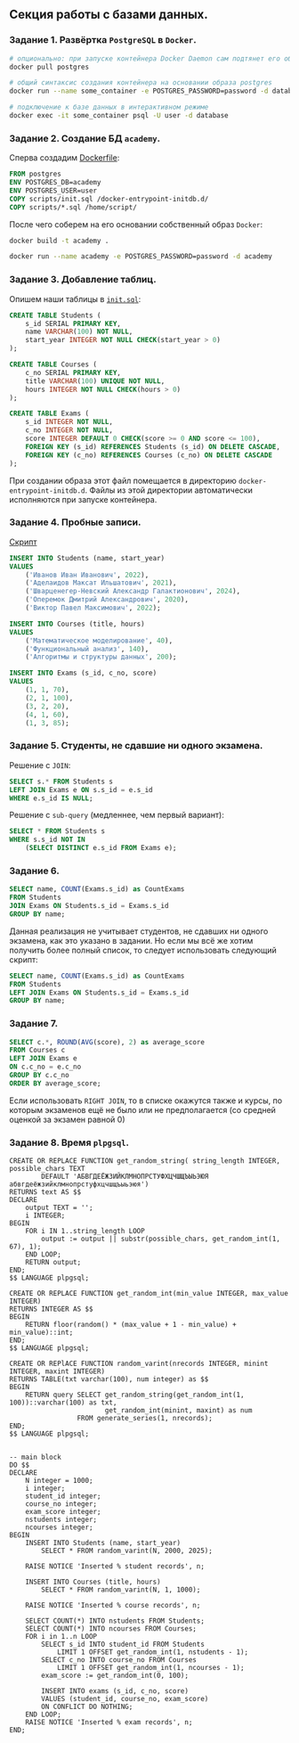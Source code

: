 ## Секция работы с базами данных. 

### Задание 1. Развёртка `PostgreSQL` в `Docker`.

```sh
# опционально: при запуске контейнера Docker Daemon сам подтянет его образ с DockerHub
docker pull postgres

# общий синтаксис создания контейнера на основании образа postgres
docker run --name some_container -e POSTGRES_PASSWORD=password -d database 

# подключение к базе данных в интерактивном режиме
docker exec -it some_container psql -U user -d database
```

### Задание 2. Создание БД `academy`.

Сперва создадим [Dockerfile](Dockerfile):

```Dockerfile
FROM postgres
ENV POSTGRES_DB=academy
ENV POSTGRES_USER=user
COPY scripts/init.sql /docker-entrypoint-initdb.d/
COPY scripts/*.sql /home/script/
```

После чего соберем на его основании собственный образ `Docker`:

```sh
docker build -t academy .

docker run --name academy -e POSTGRES_PASSWORD=password -d academy
```

### Задание 3. Добавление таблиц.

Опишем наши таблицы в [`init.sql`](scripts/init.sql):

```sql
CREATE TABLE Students (
    s_id SERIAL PRIMARY KEY,
    name VARCHAR(100) NOT NULL,
    start_year INTEGER NOT NULL CHECK(start_year > 0)
);

CREATE TABLE Courses (
    c_no SERIAL PRIMARY KEY,
    title VARCHAR(100) UNIQUE NOT NULL,
    hours INTEGER NOT NULL CHECK(hours > 0) 
);

CREATE TABLE Exams (
    s_id INTEGER NOT NULL,
    c_no INTEGER NOT NULL,
    score INTEGER DEFAULT 0 CHECK(score >= 0 AND score <= 100),
    FOREIGN KEY (s_id) REFERENCES Students (s_id) ON DELETE CASCADE,
    FOREIGN KEY (c_no) REFERENCES Courses (c_no) ON DELETE CASCADE
);
```

При создании образа этот файл помещается в директорию `docker-entrypoint-initdb.d`.
Файлы из этой директории автоматически исполняются при запуске контейнера.

### Задание 4. Пробные записи.

[Скрипт](scripts/task4.sql)

```sql
INSERT INTO Students (name, start_year)
VALUES
    ('Иванов Иван Иванович', 2022),
    ('Аделаидов Максат Ильшатович', 2021),
    ('Шварценегер-Невский Александр Галактионович', 2024),
    ('Оперемок Дмитрий Александрович', 2020),
    ('Виктор Павел Максимович', 2022);

INSERT INTO Courses (title, hours)
VALUES
    ('Математическое моделирование', 40),
    ('Функциональный анализ', 140),
    ('Алгоритмы и структуры данных', 200);

INSERT INTO Exams (s_id, c_no, score)
VALUES
    (1, 1, 70),
    (2, 1, 100),
    (3, 2, 20),
    (4, 1, 60),
    (1, 3, 85);
```

### Задание 5. Студенты, не сдавшие ни одного экзамена.

Решение с `JOIN`:

```sql
SELECT s.* FROM Students s 
LEFT JOIN Exams e ON s.s_id = e.s_id 
WHERE e.s_id IS NULL;
```

Решение с `sub-query` (медленнее, чем первый вариант):

```sql
SELECT * FROM Students s 
WHERE s.s_id NOT IN 
    (SELECT DISTINCT e.s_id FROM Exams e);
```

### Задание 6.

```sql
SELECT name, COUNT(Exams.s_id) as CountExams
FROM Students
JOIN Exams ON Students.s_id = Exams.s_id
GROUP BY name;
```

Данная реализация не учитывает студентов, не сдавших ни одного экзамена, 
как это указано в задании.
Но если мы всё же хотим получить более полный список, то следует использовать
следующий скрипт:

```sql
SELECT name, COUNT(Exams.s_id) as CountExams 
FROM Students
LEFT JOIN Exams ON Students.s_id = Exams.s_id 
GROUP BY name;
```

### Задание 7.

```sql
SELECT c.*, ROUND(AVG(score), 2) as average_score
FROM Courses c 
LEFT JOIN Exams e
ON c.c_no = e.c_no
GROUP BY c.c_no
ORDER BY average_score;
```

Если использовать `RIGHT JOIN`, то в списке окажутся также и курсы,
по которым экзаменов ещё не было или не предполагается (со средней оценкой
за экзамен равной 0)

### Задание 8. Время `plpgsql`.

```plpgsql
CREATE OR REPLACE FUNCTION get_random_string( string_length INTEGER, possible_chars TEXT
        DEFAULT 'АБВГДЕЁЖЗИЙКЛМНОПРСТУФХЦЧШЩЪЫЬЭЮЯ абвгдеёжзийклмнопрстуфхцчшщъыьэюя')
RETURNS text AS $$
DECLARE
    output TEXT = '';
    i INTEGER;
BEGIN
    FOR i IN 1..string_length LOOP
        output := output || substr(possible_chars, get_random_int(1, 67), 1);
    END LOOP;
    RETURN output;
END;
$$ LANGUAGE plpgsql;

CREATE OR REPLACE FUNCTION get_random_int(min_value INTEGER, max_value INTEGER)
RETURNS INTEGER AS $$
BEGIN
    RETURN floor(random() * (max_value + 1 - min_value) + min_value)::int;
END;
$$ LANGUAGE plpgsql;

CREATE OR REPlACE FUNCTION random_varint(nrecords INTEGER, minint INTEGER, maxint INTEGER) 
RETURNS TABLE(txt varchar(100), num integer) as $$
BEGIN
    RETURN query SELECT get_random_string(get_random_int(1, 100))::varchar(100) as txt, 
                        get_random_int(minint, maxint) as num
                 FROM generate_series(1, nrecords);
END;
$$ LANGUAGE plpgsql;


-- main block
DO $$
DECLARE 
    N integer = 1000;
    i integer;
    student_id integer;
    course_no integer;
    exam_score integer;
    nstudents integer;
    ncourses integer;
BEGIN
    INSERT INTO Students (name, start_year) 
        SELECT * FROM random_varint(N, 2000, 2025);

    RAISE NOTICE 'Inserted % student records', n;

    INSERT INTO Courses (title, hours) 
        SELECT * FROM random_varint(N, 1, 1000);

    RAISE NOTICE 'Inserted % course records', n;

    SELECT COUNT(*) INTO nstudents FROM Students;
    SELECT COUNT(*) INTO ncourses FROM Courses;
    FOR i in 1..n LOOP
        SELECT s_id INTO student_id FROM Students 
            LIMIT 1 OFFSET get_random_int(1, nstudents - 1);
        SELECT c_no INTO course_no FROM Courses
            LIMIT 1 OFFSET get_random_int(1, ncourses - 1);
        exam_score := get_random_int(0, 100);

        INSERT INTO exams (s_id, c_no, score)
        VALUES (student_id, course_no, exam_score)
        ON CONFLICT DO NOTHING;
    END LOOP;
    RAISE NOTICE 'Inserted % exam records', n;
END;
```
